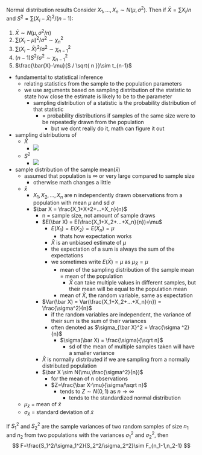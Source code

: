Normal distribution results
Consider $X_{1},\dots,X_{n}\sim N(\mu,\sigma^2)$. Then if $\bar{X}=\sum X_{i}/n$ and $S^2=\sum(X_{i}-\bar{X})^2 / (n-1):$
1. $\bar{X}\sim N(\mu,\sigma^2/n)$
2. $\sum(X_{i}-\mu)^2 / \sigma^2 \sim \chi_{n}^2$
3. $\sum (X_{i}-\bar{X})^2/ \sigma^2 \sim \chi_{n-1}^2$
4. $(n-1)S^2 / \sigma^2\sim \chi_{n-1}^2$
5. $\frac{\bar{X}-\mu}{S / \sqrt{ n }}\sim t_{n-1}$














- fundamental to statistical inference
	- relating statistics from the sample to the population parameters
	- we use arguments based on sampling distribution of the statistic to state how close the estimate is likely to be to the parameter
		- sampling distribution of a statistic is the probability distribution of that statistic
			- = probability distributions if samples of the same size were to be repeatedly drawn from the population
				- but we dont really do it, math can figure it out
- sampling distributions of 
	- $\bar X$
		- ![](https://i.imgur.com/Ft3MuyN.png)
	- $S^2$  
		- ![](https://i.imgur.com/Vbqdldh.png)
- sample distribution of the sample mean($\bar x$)
	- assumed that population is $\infty$ or very large compared to sample size
		- otherwise math changes a little
	- $\bar x$
		- $X_1,X_2,...,X_n$ are n independently drawn observations from a population with mean $\mu$ and sd $\sigma$
		- $\bar X = \frac{X_1+X+2+...+X_n}{n}$
			- n = sample size, not amount of sample draws
			- $E(\bar X) = E(\frac{X_1+X_2+...+X_n}{n})=\mu$
				- $E(X_1) = E(X_2) = E(X_n) = \mu$
					- thats how expectation works
				- $\bar X$ is an unbiased estimate of $\mu$
				- the expectation of a sum is always the sum of the expectations
				- we sometimes write $E(\bar X) = \mu$ as $\mu_{\bar X} = \mu$
					- mean of the sampling distribution of the sample mean = mean of the population
						- $\bar X$ can take multiple values in different samples, but their mean will be equal to the population mean
					- mean of $\bar X$, the random variable, same as expectation
			- $Var(\bar X) = Var(\frac{X_1+X_2+...+X_n}{n}) = \frac{\sigma^2}{n}$
				- if the random variables are independent, the variance of their sum is the sum of their variances
				- often denoted as $\sigma_{\bar X}^2 = \frac{\sigma ^2}{n}$
					- $\sigma(\bar X) = \frac{\sigma}{\sqrt n}$ 
						- sd of the mean of multiple samples taken will have a smaller variance
			- $\bar X$ is normally distributed if we are sampling from a normally distributed population
			- $\bar X \sim N(\mu,\frac{\sigma^2}{n})$ 
				- for the mean of n observations
				- $Z=\frac{\bar X-\mu}{\sigma/\sqrt n}$
					- tends to $Z\sim N(0,1)$ as $n \rightarrow \infty$
						- tends to the standardized normal distribution
	- $\mu_{\bar x}$ = mean of $\bar x$ 
	- $\sigma_{\bar x}$ = standard deviation of $\bar x$

If $S_{1}^2$ and $S_{2}^2$ are the sample variances of two random samples of size $n_{1}$ and $n_{2}$ from two populations with the variances $\sigma_{1}^2$ and $\sigma_{2}^2$, then
$$
F=\frac{S_1^2/\sigma_1^2}{S_2^2/\sigma_2^2}\sim F_{n_1-1,n_2-1}
$$

